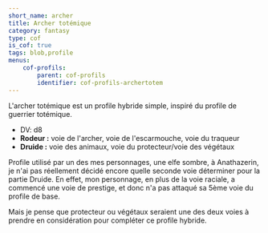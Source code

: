 ```yaml
---
short_name: archer
title: Archer totémique
category: fantasy
type: cof
is_cof: true
tags: blob,profile
menus:
    cof-profils:
        parent: cof-profils
        identifier: cof-profils-archertotem
---
```


L'archer totémique est un profile hybride simple, inspiré du profile de guerrier totémique.

* DV: d8
* **Rodeur :** voie de l'archer, voie de l'escarmouche, voie du traqueur
* **Druide :** voie des animaux, voie du protecteur/voie des végétaux

Profile utilisé par un des mes personnages, une elfe sombre, à Anathazerin, je n'ai pas réellement décidé encore quelle seconde voie déterminer pour la partie Druide. En effet, mon personnage, en plus de la voie raciale, a commencé une voie de prestige, et donc n'a pas attaqué sa 5ème voie du profile de base.

Mais je pense que protecteur ou végétaux seraient une des deux voies à prendre en considération pour compléter ce profile hybride.
